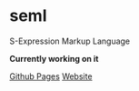 seml
====

S-Expression Markup Language

**Currently working on it**

[Github Pages](http://loganbraga.github.io/seml/)
[Website](http:://seml.loganbraga.fr/)
